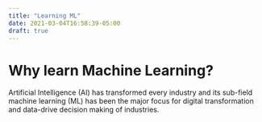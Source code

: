 ```yaml
---
title: "Learning ML"
date: 2021-03-04T16:58:39-05:00
draft: true
---
```


# Why learn Machine Learning?

Artificial Intelligence (AI) has transformed every industry and its sub-field machine learning (ML) has been the major focus for digital transformation and data-drive decision making of industries. 

